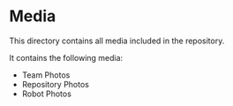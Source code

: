 Media
====

This directory contains all media included in the repository.

It contains the following media:
- Team Photos
- Repository Photos
- Robot Photos
